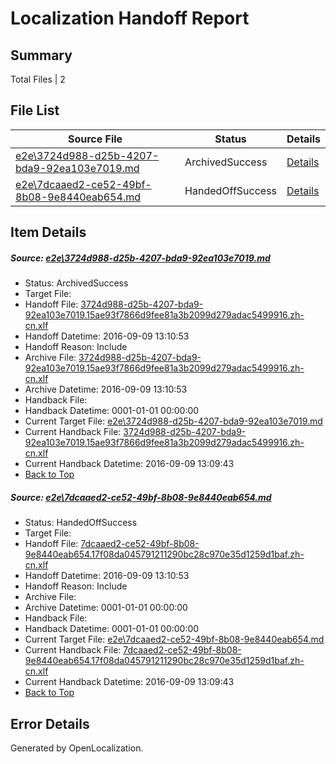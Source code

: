 # <a name='report-top'></a> Localization Handoff Report

## Summary
 Total Files | 2

## File List
 Source File | Status | Details 
 ----------- | ------ | ------- 
 [e2e\3724d988-d25b-4207-bda9-92ea103e7019.md](https://github.com/OpenLocalizationTestOrg/ol-test0/blob/293157402b5922e87ff62584654fbc4c8b00c2fc/e2e/3724d988-d25b-4207-bda9-92ea103e7019.md) | ArchivedSuccess | [Details](#2c912581a8782035a99e7441adaf7e950a289dc11)
 [e2e\7dcaaed2-ce52-49bf-8b08-9e8440eab654.md](https://github.com/OpenLocalizationTestOrg/ol-test0/blob/293157402b5922e87ff62584654fbc4c8b00c2fc/e2e/7dcaaed2-ce52-49bf-8b08-9e8440eab654.md) | HandedOffSuccess | [Details](#7fd492af69504f36dd2a3ddbe57f1e6961fe6c7a2)

## Item Details
##### <a name='2c912581a8782035a99e7441adaf7e950a289dc11'></a> Source: [e2e\3724d988-d25b-4207-bda9-92ea103e7019.md](https://github.com/OpenLocalizationTestOrg/ol-test0/blob/293157402b5922e87ff62584654fbc4c8b00c2fc/e2e/3724d988-d25b-4207-bda9-92ea103e7019.md)
* Status: ArchivedSuccess
* Target File: 
* Handoff File: [3724d988-d25b-4207-bda9-92ea103e7019.15ae93f7866d9fee81a3b2099d279adac5499916.zh-cn.xlf](https://github.com/OpenLocalizationTestOrg/ol-test0-handoff/blob/3008d92d27a0d30ff33858c7f8c0a1da7d592530/ol-handoff/OpenLocalizationTestOrg/ol-test0-zhcn/yuwzho/ht/3724d988-d25b-4207-bda9-92ea103e7019.15ae93f7866d9fee81a3b2099d279adac5499916.zh-cn.xlf)
* Handoff Datetime: 2016-09-09 13:10:53
* Handoff Reason: Include
* Archive File: [3724d988-d25b-4207-bda9-92ea103e7019.15ae93f7866d9fee81a3b2099d279adac5499916.zh-cn.xlf](https://github.com/OpenLocalizationTestOrg/ol-test0-handoff/blob/d8dbde812dd4ba436fcc2bf811a85b5476d6b449/ol-archive/OpenLocalizationTestOrg/ol-test0-zhcn/yuwzho/ht/3724d988-d25b-4207-bda9-92ea103e7019.15ae93f7866d9fee81a3b2099d279adac5499916.zh-cn.xlf)
* Archive Datetime: 2016-09-09 13:10:53
* Handback File: 
* Handback Datetime: 0001-01-01 00:00:00
* Current Target File: [e2e\3724d988-d25b-4207-bda9-92ea103e7019.md](https://github.com/OpenLocalizationTestOrg/ol-test0-zhcn/blob/396b8db4639c95b6c20b50c3524352bbd19b9dc4/e2e/3724d988-d25b-4207-bda9-92ea103e7019.md)
* Current Handback File: [3724d988-d25b-4207-bda9-92ea103e7019.15ae93f7866d9fee81a3b2099d279adac5499916.zh-cn.xlf](https://github.com/OpenLocalizationTestOrg/ol-test0-handback/blob/237174fe2cd70b9cea4dad73c90f7e28ee0f16b1/ol-handback/OpenLocalizationTestOrg/ol-test0-zhcn/yuwzho/ht/3724d988-d25b-4207-bda9-92ea103e7019.15ae93f7866d9fee81a3b2099d279adac5499916.zh-cn.xlf)
* Current Handback Datetime: 2016-09-09 13:09:43
* [Back to Top](#report-top)

##### <a name='7fd492af69504f36dd2a3ddbe57f1e6961fe6c7a2'></a> Source: [e2e\7dcaaed2-ce52-49bf-8b08-9e8440eab654.md](https://github.com/OpenLocalizationTestOrg/ol-test0/blob/293157402b5922e87ff62584654fbc4c8b00c2fc/e2e/7dcaaed2-ce52-49bf-8b08-9e8440eab654.md)
* Status: HandedOffSuccess
* Target File: 
* Handoff File: [7dcaaed2-ce52-49bf-8b08-9e8440eab654.17f08da045791211290bc28c970e35d1259d1baf.zh-cn.xlf](https://github.com/OpenLocalizationTestOrg/ol-test0-handoff/blob/3008d92d27a0d30ff33858c7f8c0a1da7d592530/ol-handoff/OpenLocalizationTestOrg/ol-test0-zhcn/yuwzho/ht/7dcaaed2-ce52-49bf-8b08-9e8440eab654.17f08da045791211290bc28c970e35d1259d1baf.zh-cn.xlf)
* Handoff Datetime: 2016-09-09 13:10:53
* Handoff Reason: Include
* Archive File: 
* Archive Datetime: 0001-01-01 00:00:00
* Handback File: 
* Handback Datetime: 0001-01-01 00:00:00
* Current Target File: [e2e\7dcaaed2-ce52-49bf-8b08-9e8440eab654.md](https://github.com/OpenLocalizationTestOrg/ol-test0-zhcn/blob/396b8db4639c95b6c20b50c3524352bbd19b9dc4/e2e/7dcaaed2-ce52-49bf-8b08-9e8440eab654.md)
* Current Handback File: [7dcaaed2-ce52-49bf-8b08-9e8440eab654.17f08da045791211290bc28c970e35d1259d1baf.zh-cn.xlf](https://github.com/OpenLocalizationTestOrg/ol-test0-handback/blob/237174fe2cd70b9cea4dad73c90f7e28ee0f16b1/ol-handback/OpenLocalizationTestOrg/ol-test0-zhcn/yuwzho/ht/7dcaaed2-ce52-49bf-8b08-9e8440eab654.17f08da045791211290bc28c970e35d1259d1baf.zh-cn.xlf)
* Current Handback Datetime: 2016-09-09 13:09:43
* [Back to Top](#report-top)


## Error Details

Generated by OpenLocalization.
